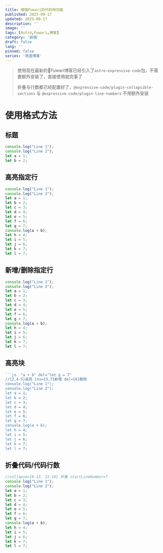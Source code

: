 ```yaml
---
title: 增强Fuwari的代码块功能
published: 2025-09-17
updated: 2025-09-17
description: ''
image: ''
tags: [Astro,Fuwari,博客]
category: '前端'
draft: false 
lang: ''
pinned: false
series: '改造博客'
---
```


> 使用现在最新的🍥Fuwari博客已经引入了`astro-expressive-code`包，不需要额外安装了，直接使用就完事了
>
> 折叠与行数都已经配置好了，``@expressive-code/plugin-collapsible-sections`` 与 ``@expressive-code/plugin-line-numbers`` 不用额外安装



# 使用格式方法

## 标题

```js  title="标题"
console.log("Line 1");
console.log("Line 2");
let a = 1;
let b = 2;
```

## 高亮指定行

```js  {2,4-5} ins={3,7}
console.log("Line 1");
console.log("Line 2");
let a = 1;
let b = 2;
let c = 3;
let d = 4;
let e = 5;
let f = 6;
let g = 7;
console.log(a + b);
let h = 4;
let i = 5;
let j = 6;
let k = 7;
let l = 7;
```

## 新增/删除指定行

```js   ins={3,7} del={6}
console.log("Line 1");
console.log("Line 2");
let a = 1;
let b = 2;
let c = 3;
let d = 4;
let e = 5;
let f = 6;
let g = 7;
console.log(a + b);
let h = 4;
let i = 5;
let j = 6;
let k = 7;
let l = 7;
```

## 高亮块

```js  "a + b" del="let g = 7"
​```js  "a + b" del="let g = 7"
//{2,4-5}高亮 ins={3,7}新增 del={6}删除
console.log("Line 1");
console.log("Line 2");
let a = 1;
let b = 2;
let c = 3;
let d = 4;
let e = 5;
let f = 6;
let g = 7;
console.log(a + b);
let h = 4;
let i = 5;
let j = 6;
let k = 7;
let l = 7;
```

## 折叠代码/代码行数

```js   collapse={8-13, 15-16} startLineNumber=7
//collapse={8-13, 15-16} 折叠 startLineNumber=7
console.log("Line 1");
console.log("Line 2");
let a = 1;
let b = 2;
let c = 3;
let d = 4;
let e = 5;
let f = 6;
let g = 7;
console.log(a + b);
let h = 4;
let i = 5;
let j = 6;
let k = 7;
let l = 7;
```